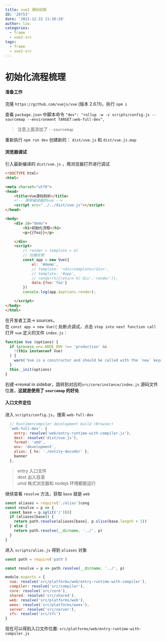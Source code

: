```yaml
---
title: vue2 源码初探
ID: '28753'
date: '2021-12-22 11:30:28'
author: lzw.
categories:
  - frame
  - vue2-src
tags:
  - frame
  - vue2-src
---
```


# 初始化流程梳理

#### 准备工作

克隆 `https://github.com/vuejs/vue` (版本 2.6.11)，执行 `npm i`

查看 `package.json` 中脚本命令 `"dev": "rollup -w -c scripts/config.js --sourcemap --environment TARGET:web-full-dev",`

> 注意上面添加了 `--sourcemap`

重新执行 `npm run dev` 创建新的：
`dist/vue.js` 和 `dist/vue.js.map`

#### 浏览器调试

引入最新编译的 `dist/vue.js` ，用浏览器打开进行调试

```html
<!DOCTYPE html>
<html>

<meta charset="utf8">
<head>
    <title>Vue源码剖析</title>
    <!-- 携带编译器的vue -->
    <script src="../../dist/vue.js"></script>
</head>

<body>
    <div id="demo">
        <h1>初始化流程</h1>
        <p>{{foo}}</p>

    </div>
    <script>
        // render > template > el
        // 创建实例
        const app = new Vue({
            el: '#demo',
            // template: '<div>template</div>',
            // template: '#app',
            // render(h){return h('div','render')},
            data:{foo:'foo'}
        })
        console.log(app.$options.render);

    </script>
</body>
</html>
```

在开发者工具-> sources，     
在 `const app = new Vue({` 处断点调试，点击 `step into next function call` 打开 `vue` 定义的文件 `index.js`：

```js
function Vue (options) {
  if (process.env.NODE_ENV !== 'production' &&
    !(this instanceof Vue)
  ) {
    warn('Vue is a constructor and should be called with the `new` keyword')
  }
  this._init(options)
}
```
右键->reveal in sidebar，跳转到对应的`src/core/instance/index.js` 源码文件位置，**这就是使用了 `sourcemap` 的好处**

#### 入口文件定位

进入 `scripts/config.js`，搜索 `web-full-dev` 

```js
  // Runtime+compiler development build (Browser)
  'web-full-dev': {
    entry: resolve('web/entry-runtime-with-compiler.js'),
    dest: resolve('dist/vue.js'),
    format: 'umd',
    env: 'development',
    alias: { he: './entity-decoder' },
    banner
  }, 
```

> entry 入口文件    
> dest 出入目录    
> umd 格式浏览器和 nodejs 环境都能运行      

继续查看 `resolve` 方法，获取 `base` 就是 `web`

```js
const aliases = require('./alias')cong
const resolve = p => {
  const base = p.split('/')[0]
  if (aliases[base]) {
    return path.resolve(aliases[base], p.slice(base.length + 1))
  } else {
    return path.resolve(__dirname, '../', p)
  }
}
```

进入 `scripts/alias.js` 得到 `aliases` 对象

```js
const path = require('path')

const resolve = p => path.resolve(__dirname, '../', p)

module.exports = {
  vue: resolve('src/platforms/web/entry-runtime-with-compiler'),
  compiler: resolve('src/compiler'),
  core: resolve('src/core'),
  shared: resolve('src/shared'),
  web: resolve('src/platforms/web'),
  weex: resolve('src/platforms/weex'),
  server: resolve('src/server'),
  sfc: resolve('src/sfc')
}
```

现在可以得到入口文件位置: `src/platforms/web/entry-runtime-with-compiler.js`


 
 
 
 
 
